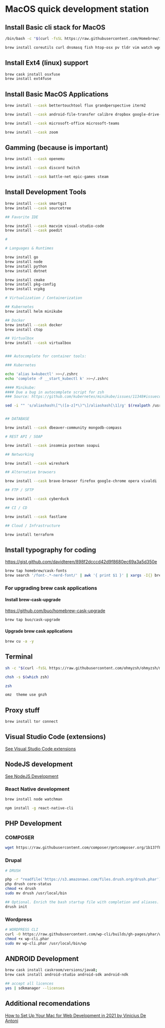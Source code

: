 # MacOS quick development station

## Install Basic cli stack for MacOS

```bash
/bin/bash -c "$(curl -fsSL https://raw.githubusercontent.com/Homebrew/install/HEAD/install.sh)"

brew install coreutils curl dnsmasq fish htop-osx pv tldr vim watch wget
```

## Install Ext4 (linux) support

```bash
brew cask install osxfuse
brew install ext4fuse
```

## Install Basic MacOS Applications

```bash
brew install --cask bettertouchtool flux grandperspective iterm2

brew install --cask android-file-transfer calibre dropbox google-drive-file-stream libreoffice libreoffice-language-pack rambox resilio-sync vuze teamviewer vlc

brew install --cask microsoft-office microsoft-teams

brew install --cask zoom

```

## Gamming (because is important)

```bash
brew install --cask openemu

brew install --cask discord twitch

brew install --cask battle-net epic-games steam

```

## Install Development Tools

```bash
brew install --cask smartgit
brew install --cask sourcetree

## Favorite IDE

brew install --cask macvim visual-studio-code
brew install --cask poedit

# 

# Languages & Runtimes

brew install go
brew install node
brew install python
brew install dotnet

brew install cmake
brew install pkg-config
brew install vcpkg

# Virtualization / Containerization

## Kubernetes
brew install helm minikube

## Docker
brew install --cask docker
brew install ctop

## Virtualbox
brew install --cask virtualbox


### Autocomplete for container tools:

### Kubernetes

echo 'alias k=kubectl' >>~/.zshrc
echo 'complete -F __start_kubectl k' >>~/.zshrc

#### Minikube:
#### Due a bug in autocomplete script for zsh
### Source: https://github.com/kubernetes/minikube/issues/11348#issuecomment-926130349

sed -i "" 's/aliashash\["\([a-z]*\)"\]/aliashash[\1]/g' $(realpath /usr/local/share/zsh/site-functions/_minikube)


## DATABASE

brew install --cask dbeaver-community mongodb-compass

# REST API / SOAP

brew install --cask insomnia postman soapui

## Networking

brew install --cask wireshark

## Alternative browsers

brew install --cask brave-browser firefox google-chrome opera vivaldi

## FTP / SFTP

brew install --cask cyberduck

## CI / CD

brew install --cask fastlane

## Cloud / Infrastructure

brew install terraform
```

## Install typography for coding

<https://gist.github.com/davidteren/898f2dcccd42d9f8680ec69a3a5d350e>

```bash
brew tap homebrew/cask-fonts
brew search '/font-.*-nerd-font/' | awk '{ print $1 }' | xargs -I{} brew install --cask {} || true
```

### For upgrading brew cask applications

#### Install brew-cask-upgrade

<https://github.com/buo/homebrew-cask-upgrade>

```bash
brew tap buo/cask-upgrade
```

#### Upgrade brew cask applications

```bash
brew cu -a -y
```

## Terminal

```bash
sh -c "$(curl -fsSL https://raw.githubusercontent.com/ohmyzsh/ohmyzsh/master/tools/install.sh)" "" --unattended

chsh -s $(which zsh)

zsh

omz  theme use gnzh
```

## Proxy stuff

```bash
brew install tor connect
```

## Visual Studio Code (extensions)

[See Visual Studio Code extensions](README-VisualStudioCode.md)

## NodeJS development

[See NodeJS Development](README-NodeJS.md)

### React Native development

```bash
brew install node watchman

npm install -g react-native-cli
```

## PHP Development

### COMPOSER

```bash
wget https://raw.githubusercontent.com/composer/getcomposer.org/1b137f8bf6db3e79a38a5bc45324414a6b1f9df2/web/installer -O - -q | php --
```

### Drupal

```bash
# DRUSH

php -r "readfile('https://s3.amazonaws.com/files.drush.org/drush.phar');" > drush
php drush core-status
chmod +x drush
sudo mv drush /usr/local/bin

## Optional. Enrich the bash startup file with completion and aliases.
drush init
```

### Wordpress

```bash
# WORDPRESS CLI
curl -O https://raw.githubusercontent.com/wp-cli/builds/gh-pages/phar/wp-cli.phar
chmod +x wp-cli.phar
sudo mv wp-cli.phar /usr/local/bin/wp
```

## ANDROID Development

```bash
brew cask install caskroom/versions/java8;
brew cask install android-studio android-sdk android-ndk

## accept all licences
yes | sdkmanager --licenses
```

## Additional recomendations

[How to Set Up Your Mac for Web Development in 2021 by Vinicius De Antoni](https://betterprogramming.pub/how-to-set-up-your-macbook-for-web-development-in-2021-a7a1f53f6462#9018)
